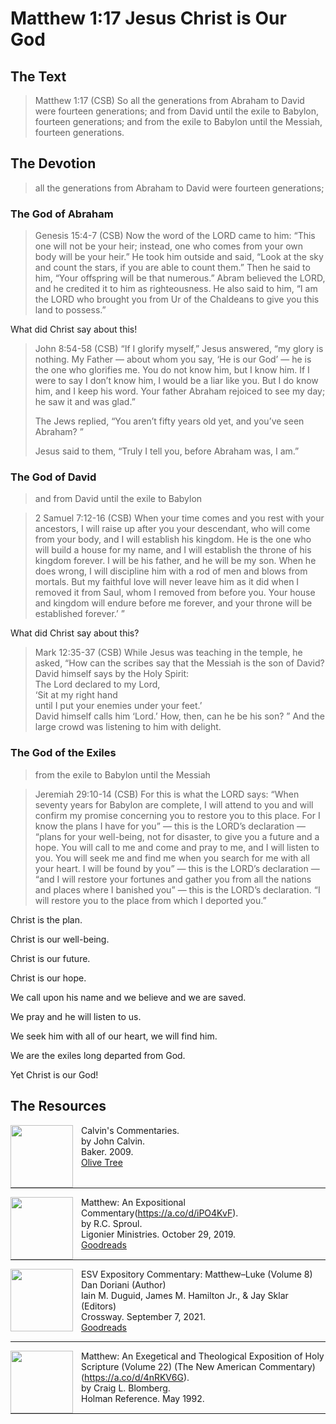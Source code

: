 # Matthew 1:17 Jesus Christ is Our God

## The Text

>Matthew 1:17 (CSB) So all the generations from Abraham to David were fourteen generations; and from David until the exile to Babylon, fourteen generations; and from the exile to Babylon until the Messiah, fourteen generations.

## The Devotion

> all the generations from Abraham to David were fourteen generations;

### The God of Abraham

>Genesis 15:4-7 (CSB) Now the word of the LORD came to him: “This one will not be your heir; instead, one who comes from your own body will be your heir.” He took him outside and said, “Look at the sky and count the stars, if you are able to count them.” Then he said to him, “Your offspring will be that numerous.”
Abram believed the LORD, and he credited it to him as righteousness.
He also said to him, “I am the LORD who brought you from Ur of the Chaldeans to give you this land to possess.”

What did Christ say about this!

>John 8:54-58 (CSB) “If I glorify myself,” Jesus answered, “my glory is nothing. My Father — about whom you say, ‘He is our God’ — he is the one who glorifies me. You do not know him, but I know him. If I were to say I don’t know him, I would be a liar like you. But I do know him, and I keep his word. Your father Abraham rejoiced to see my day; he saw it and was glad.”
>
>The Jews replied, “You aren’t fifty years old yet, and you’ve seen Abraham? ”
>
>Jesus said to them, “Truly I tell you, before Abraham was, I am.”

### The God of David

> and from David until the exile to Babylon

>2 Samuel 7:12-16 (CSB) When your time comes and you rest with your ancestors, I will raise up after you your descendant, who will come from your body, and I will establish his kingdom. He is the one who will build a house for my name, and I will establish the throne of his kingdom forever. I will be his father, and he will be my son. When he does wrong, I will discipline him with a rod of men and blows from mortals. But my faithful love will never leave him as it did when I removed it from Saul, whom I removed from before you. Your house and kingdom will endure before me forever, and your throne will be established forever.’ ”

What did Christ say about this?

>Mark 12:35-37 (CSB) While Jesus was teaching in the temple, he asked, “How can the scribes say that the Messiah is the son of David? David himself says by the Holy Spirit:  
>The Lord declared to my Lord,  
>‘Sit at my right hand  
>until I put your enemies under your feet.’  
>David himself calls him ‘Lord.’ How, then, can he be his son? ” And the large crowd was listening to him with delight.

### The God of the Exiles

>from the exile to Babylon until the Messiah

>Jeremiah 29:10-14 (CSB) For this is what the LORD says: “When seventy years for Babylon are complete, I will attend to you and will confirm my promise concerning you to restore you to this place. For I know the plans I have for you” — this is the LORD’s declaration — “plans for your well-being, not for disaster, to give you a future and a hope. You will call to me and come and pray to me, and I will listen to you. You will seek me and find me when you search for me with all your heart. I will be found by you” — this is the LORD’s declaration — “and I will restore your fortunes and gather you from all the nations and places where I banished you” — this is the LORD’s declaration. “I will restore you to the place from which I deported you.”

Christ is the plan.

Christ is our well-being.

Christ is our future.

Christ is our hope.

We call upon his name and we believe and we are saved.

We pray and he will listen to us.

We seek him with all of our heart, we will find him.

We are the exiles long departed from God.

Yet Christ is our God!

## The Resources

<p style="clear:both;">

<img src="/images/commentary-calvin-set.png" align="left" width="100" style="padding-right: 10px" />Calvin's Commentaries.  
by John Calvin.  
Baker. 2009.  
[Olive Tree](https://www.olivetree.com/store/product.php?productid=17517)

<p style="clear:both;">

---

<img src="/images/commentary-matthew-sproul.jpg" align="left" width="100" style="padding-right: 10px" />Matthew: An Expositional Commentary(https://a.co/d/iPO4KvF).  
by R.C. Sproul.  
Ligonier Ministries. October 29, 2019.  
[Goodreads](https://www.goodreads.com/book/show/14453116-matthew?ac=1&from_search=true&qid=1gLpP1i9jq&rank=1)

<p style="clear:both;">

---

<img src="/images/commentary-esv-expository-set.jpg" align="left" width="100" style="padding-right: 10px" />ESV Expository Commentary: Matthew–Luke (Volume 8)  
Dan Doriani (Author)  
Iain M. Duguid, James M. Hamilton Jr., & Jay Sklar (Editors)  
Crossway. September 7, 2021.  
[Goodreads](https://www.goodreads.com/book/show/50611048-esv-expository-commentary-volume-8?ac=1&from_search=true&qid=KXgplk0Joa&rank=1)

<p style="clear:both;">

---

<img src="/images/commentary-matthew-nac-blomberg.jpg" align="left" width="100" style="padding-right: 10px" />Matthew: An Exegetical and Theological Exposition of Holy Scripture (Volume 22) (The New American Commentary)(https://a.co/d/4nRKV6G).  
by Craig L. Blomberg.  
Holman Reference. May 1992.

<p style="clear:both;">

---
